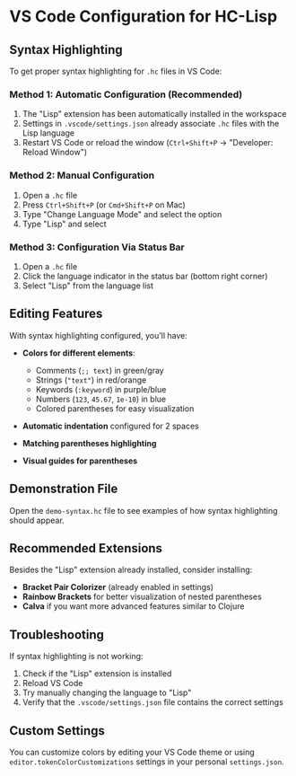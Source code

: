 # VS Code Configuration for HC-Lisp

## Syntax Highlighting

To get proper syntax highlighting for `.hc` files in VS Code:

### Method 1: Automatic Configuration (Recommended)

1. The "Lisp" extension has been automatically installed in the workspace
2. Settings in `.vscode/settings.json` already associate `.hc` files with the Lisp language
3. Restart VS Code or reload the window (`Ctrl+Shift+P` → "Developer: Reload Window")

### Method 2: Manual Configuration

1. Open a `.hc` file
2. Press `Ctrl+Shift+P` (or `Cmd+Shift+P` on Mac)
3. Type "Change Language Mode" and select the option
4. Type "Lisp" and select

### Method 3: Configuration Via Status Bar

1. Open a `.hc` file
2. Click the language indicator in the status bar (bottom right corner)
3. Select "Lisp" from the language list

## Editing Features

With syntax highlighting configured, you'll have:

- **Colors for different elements**:
  - Comments (`;; text`) in green/gray
  - Strings (`"text"`) in red/orange
  - Keywords (`:keyword`) in purple/blue
  - Numbers (`123`, `45.67`, `1e-10`) in blue
  - Colored parentheses for easy visualization

- **Automatic indentation** configured for 2 spaces
- **Matching parentheses highlighting**
- **Visual guides for parentheses**

## Demonstration File

Open the `demo-syntax.hc` file to see examples of how syntax highlighting should appear.

## Recommended Extensions

Besides the "Lisp" extension already installed, consider installing:

- **Bracket Pair Colorizer** (already enabled in settings)
- **Rainbow Brackets** for better visualization of nested parentheses
- **Calva** if you want more advanced features similar to Clojure

## Troubleshooting

If syntax highlighting is not working:

1. Check if the "Lisp" extension is installed
2. Reload VS Code
3. Try manually changing the language to "Lisp"
4. Verify that the `.vscode/settings.json` file contains the correct settings

## Custom Settings

You can customize colors by editing your VS Code theme or using `editor.tokenColorCustomizations` settings in your personal `settings.json`.
